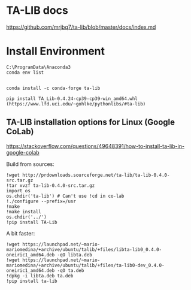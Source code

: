 # TA-LIB docs
https://github.com/mrjbq7/ta-lib/blob/master/docs/index.md

# Install Environment
````
C:\ProgramData\Anaconda3
conda env list


conda install -c conda-forge ta-lib

pip install TA_Lib-0.4.24-cp39-cp39-win_amd64.whl
(https://www.lfd.uci.edu/~gohlke/pythonlibs/#ta-lib)
````

## TA-LIB installation options for Linux (Google CoLab)
https://stackoverflow.com/questions/49648391/how-to-install-ta-lib-in-google-colab

Build from sources:
````
!wget http://prdownloads.sourceforge.net/ta-lib/ta-lib-0.4.0-src.tar.gz 
!tar xvzf ta-lib-0.4.0-src.tar.gz
import os
os.chdir('ta-lib') # Can't use !cd in co-lab
!./configure --prefix=/usr
!make
!make install
os.chdir('../')
!pip install TA-Lib
````
A bit faster:
````
!wget https://launchpad.net/~mario-mariomedina/+archive/ubuntu/talib/+files/libta-lib0_0.4.0-oneiric1_amd64.deb -qO libta.deb
!wget https://launchpad.net/~mario-mariomedina/+archive/ubuntu/talib/+files/ta-lib0-dev_0.4.0-oneiric1_amd64.deb -qO ta.deb
!dpkg -i libta.deb ta.deb
!pip install ta-lib
````